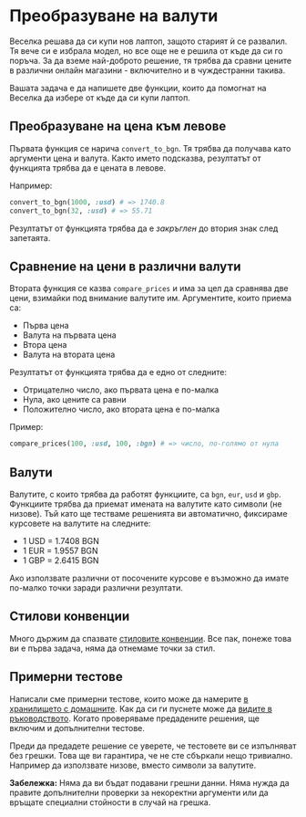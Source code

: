 # Преобразуване на валути

Веселка решава да си купи нов лаптоп, защото старият ѝ се развалил. Тя вече си е избрала модел, но все още не е решила от къде да си го поръча.
За да вземе най-доброто решение, тя трябва да сравни цените в различни онлайн магазини - включително и в чуждестранни такива.

Вашата задача е да напишете две функции, които да помогнат на Веселка да избере от къде да си купи лаптоп.

## Преобразуване на цена към левове

Първата функция се нарича `convert_to_bgn`. Тя трябва да получава като аргументи цена и валута. Както името подсказва, резултатът от функцията трябва да е цената в левове.

Например:

```ruby
convert_to_bgn(1000, :usd) # => 1740.8
convert_to_bgn(32, :usd) # => 55.71
```

Резултатът от функцията трябва да е _закръглен_ до втория знак след запетаята.

## Сравнение на цени в различни валути

Втората функция се казва `compare_prices` и има за цел да сравнява две цени, взимайки под внимание валутите им. Аргументите, които приема са:

- Първа цена
- Валута на първата цена
- Втора цена
- Валута на втората цена

Резултатът от функцията трябва да е едно от следните:

- Отрицателно число, ако първата цена е по-малка
- Нула, ако цените са равни
- Положително число, ако втората цена е по-малка

Пример:

```ruby
compare_prices(100, :usd, 100, :bgn) # => число, по-голямо от нула
```

## Валути

Валутите, с които трябва да работят функциите, са `bgn`, `eur`, `usd` и `gbp`. Функциите трябва да приемат имената на валутите като символи (не низове). Тъй като ще тестваме решенията ви автоматично, фиксираме курсовете на валутите на следните:

- 1 USD = 1.7408 BGN
- 1 EUR = 1.9557 BGN
- 1 GBP = 2.6415 BGN

Ако използвате различни от посочените курсове е възможно да имате по-малко точки заради различни резултати.

## Стилови конвенции

Много държим да спазвате [стиловите конвенции](https://github.com/fmi/ruby-style-guide). Все пак, понеже това ви е първа задача, няма да отнемаме точки за стил.

## Примерни тестове

Написали сме примерни тестове, които може да намерите [в хранилището с домашните](http://github.com/fmi/ruby-homework/blob/master/tasks/01/sample_spec.rb). Как да си ги пуснете може да [видите в ръководството](http://github.com/fmi/ruby-homework/blob/master/README.md).
Когато проверяваме предадените решения, ще включим и допълнителни тестове.

Преди да предадете решение се уверете, че тестовете ви се изпълняват без грешки. Това ще ви гарантира, че не сте сбъркали нещо тривиално. Например да използвате низове, вместо символи за валутите.

**Забележка:** Няма да ви бъдат подавани грешни данни. Няма нужда да правите допълнителни проверки за некоректни аргументи или да връщате специални стойности в случай на грешка.
